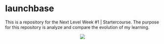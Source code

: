 # launchbase
This is a repository for the Next Level Week #1 | Startercourse.
The purpose for this repository is analyze and compare the evolution of my learning.

<p align="center">
  <img src="01.gif" >
</p>
